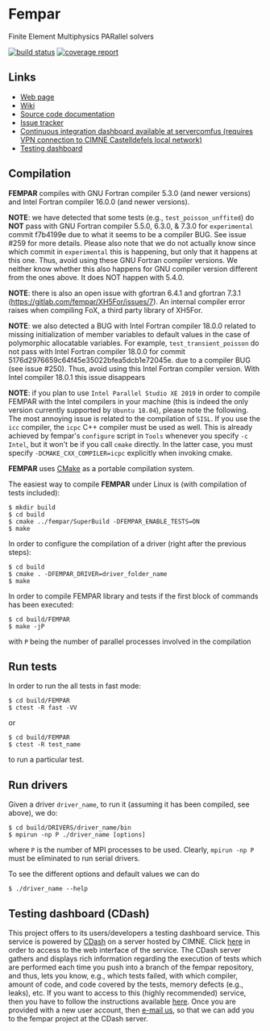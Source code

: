 # Fempar

Finite Element Multiphysics PARallel solvers

[![build status](https://gitlab.com/fempar/fempar/badges/experimental/build.svg)](https://gitlab.com/fempar/fempar/commits/experimental)
[![coverage report](https://gitlab.com/fempar/fempar/badges/experimental/coverage.svg)](https://gitlab.com/fempar/fempar/commits/experimental)

## Links

- [Web page](http://www.fempar.org/)
- [Wiki](https://gitlab.com/fempar/fempar/wikis/home)
- [Source code documentation](http://fempar.org/documentation/)
- [Issue tracker](https://gitlab.com/fempar/fempar/issues)
- [Continuous integration dashboard available at servercomfus (requires VPN connection to CIMNE Castelldefels local network)](http://ci.servercomfus/projects/2)
- [Testing dashboard](https://cdash.cimne.upc.edu/user.php)

## Compilation

**FEMPAR** compiles with GNU Fortran compiler 5.3.0 (and newer versions) and Intel Fortran compiler 16.0.0 (and newer versions).

**NOTE**: we have detected that some tests (e.g., `test_poisson_unffited`) do **NOT** pass with GNU Fortran compiler 5.5.0, 6.3.0, & 7.3.0 for `experimental` 
commit f7b4199e  due to what it seems to be a compiler BUG. See issue #259 for more details.
Please also note that we do not actually know since 
which commit in `experimental` this is happening, but only that it happens at this one. Thus, avoid using these GNU Fortran compiler versions.
We neither know whether this also happens for GNU compiler version different from the ones above. It does NOT happen with 5.4.0.

**NOTE**: there is also an open issue with gfortran 6.4.1 and gfortran 7.3.1 (https://gitlab.com/fempar/XH5For/issues/7). An internal
compiler error raises when compiling FoX, a third party library of XH5For. 

**NOTE**: we also detected a BUG with Intel Fortran compiler 18.0.0 related to missing initialization of member variables to default values in the case of 
polymorphic allocatable variables. For example, `test_transient_poisson` do not pass with Intel Fortran compiler 18.0.0 for commit 5176d2976659c64f45e35022bfea5dcb1e72045e.
due to a compiler BUG (see issue #250). Thus, avoid using this Intel Fortran compiler version. With Intel compiler 18.0.1 this issue disappears

**NOTE**: if you plan to use `Intel Parallel Studio XE 2019` in order to compile FEMPAR with the Intel compilers in your machine (this is indeed the only version currently supported 
by `Ubuntu 18.04`), please note the following. The most annoying issue is related to the compilation of `SISL`. If you use the `icc` compiler, the `icpc` C++ compiler must be used as well.
This is already achieved by fempar's `configure` script in `Tools` whenever you specify `-c Intel`, but it won't be if you call `cmake` directly.
In the latter case, you must specify `-DCMAKE_CXX_COMPILER=icpc` explicitly when invoking cmake. 

**FEMPAR** uses [CMake](https://cmake.org/) as a portable compilation system. 

The easiest way to compile **FEMPAR** under Linux is (with compilation of tests included):

```
$ mkdir build
$ cd build
$ cmake ../fempar/SuperBuild -DFEMPAR_ENABLE_TESTS=ON
$ make
```

In order to configure the compilation of a driver (right after the previous steps):

```
$ cd build
$ cmake . -DFEMPAR_DRIVER=driver_folder_name
$ make
```

In order to compile FEMPAR library and tests if the first block of commands has been executed:

```
$ cd build/FEMPAR
$ make -jP
```
with ```P``` being the number of parallel processes involved in the compilation

## Run tests

In order to run the all tests in fast mode:

```
$ cd build/FEMPAR
$ ctest -R fast -VV
```

or 

```
$ cd build/FEMPAR
$ ctest -R test_name
```

to run a particular test.

## Run drivers

Given a driver ```driver_name```, to run it (assuming it has been compiled, see above), we do:

```
$ cd build/DRIVERS/driver_name/bin
$ mpirun -np P ./driver_name [options]
```

where ```P``` is the number of MPI processes to be used. Clearly, ```mpirun -np P``` must be eliminated to run serial drivers.

To see the different options and default values we can do

```
$ ./driver_name --help
```

## Testing dashboard (CDash)

This project offers to its users/developers a testing dashboard service. This service is powered by [CDash](https://www.cdash.org/) on a 
server hosted by CIMNE. Click [here](https://cdash.cimne.upc.edu/user.php) in order to access to the web interface of the service. 
The CDash server gathers and displays rich information regarding the execution of tests which are performed each
time you push into a branch of the fempar repository, and thus, lets you know, e.g., which tests failed,
with which compiler, amount of code, and code covered by the tests, memory defects (e.g., leaks), etc.
If you want to access to this (highly recommended) service, then you have to follow the instructions available
[here](https://cdash.cimne.upc.edu/user.php). Once you are provided with a new user account, then [e-mail us](mailto:amartin@cimne.upc.edu),
so that we can add you to the fempar project at the CDash server. 


